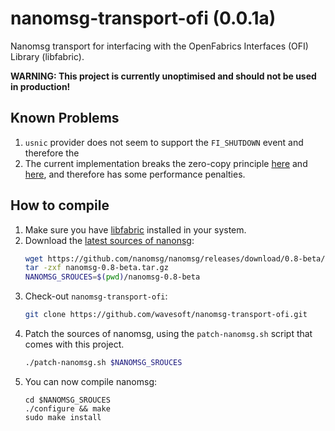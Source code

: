 # nanomsg-transport-ofi (0.0.1a)

Nanomsg transport for interfacing with the OpenFabrics Interfaces (OFI) Library (libfabric).

__WARNING: This project is currently unoptimised and should not be used in production!__

## Known Problems

 1. `usnic` provider does not seem to support the `FI_SHUTDOWN` event and therefore the 
 2. The current implementation breaks the zero-copy principle [here](blob/master/src/transports/ofi/sofi.c#L245) and [here](blob/master/src/transports/ofi/sofi.c#L342), and therefore has some performance penalties.

## How to compile

 1. Make sure you have [libfabric](http://ofiwg.github.io/libfabric/) installed in your system.
 2. Download the [latest sources of nanonsg](https://github.com/nanomsg/nanomsg/releases):
    ```sh
    wget https://github.com/nanomsg/nanomsg/releases/download/0.8-beta/nanomsg-0.8-beta.tar.gz
    tar -zxf nanomsg-0.8-beta.tar.gz
    NANOMSG_SROUCES=$(pwd)/nanomsg-0.8-beta
    ``` 
 3. Check-out `nanomsg-transport-ofi`:
    ```sh
    git clone https://github.com/wavesoft/nanomsg-transport-ofi.git
    ```
 4. Patch the sources of nanomsg, using the `patch-nanomsg.sh` script that comes with this project.
    ```sh
    ./patch-nanomsg.sh $NANOMSG_SROUCES
    ```
 5. You can now compile nanomsg:
    ```
    cd $NANOMSG_SROUCES
    ./configure && make
    sudo make install
    ```
